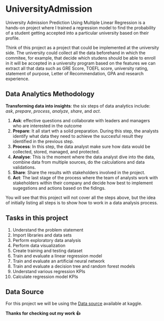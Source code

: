 # UniversityAdmission
University Admission Prediction Using Multiple Linear Regression is a hands-on project where I trained a regression model to find the probability of a student getting accepted into a particular university based on their profile.

Think of this project as a project that could be implemented at the university side. The university could collect all the data beforehand in which the commitee, for example, that decide which studens should be able to enroll in it will be accepted in a university program based on the features we can extract all that data such as GRE Score, TOEFL score, university rating, statement of purpose, Letter of Recommendation, GPA and research experience. 

## Data Analytics Methodology
**Transforming data into insights**: the six steps of data analytics include: *ask*, *prepare*, *process*, *analyze*, *share*, and *act*. 
1. **Ask**: effective questions and collaborate with leaders and managers who are interested in the outcome
1. **Prepare**: It all start wth a solid preparation. During this step, the analysts identify what data they need to achieve the succesful result they identified in the previous step.
1. **Process**: In this step, the data analyst make sure how data would be collected, stored, managed, and protected.
1. **Analyse**: This is the moment where the data analyst dive into the data, combine data from multiple sources, do the calculations and data validations.
1. **Share**: Share the results with stakeholders involved in the project.
1. **Act**: The last stage of the process where the team of analysts work with stakeholders within their company and decide how best to implement sugegstions and actions based on the fidings. 

You will see that this project will not cover all the steps above, but the idea of initially listing all steps is to show how to work in a data analysis process. 

## Tasks in this project
1. Understand the problem statement
1. Import libraries and data sets
1. Perform exploratory data analysis
1. Perform data visualization
1. Create training and testing dataset
1. Train and evaluate a linear regression model
1. Train and evaluate an artificial neural network
1. Train and evaluate a decision tree and random forest models
1. Understand various regression KPIs
1. Calculate regression model KPIs

## Data Source
For this project we will be using the [Data source](https://www.kaggle.com/mohansacharya/graduate-admissions) available at kaggle.

**Thanks for checking out my work :+1:**

